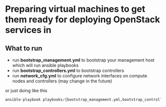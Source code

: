# Preparing virtual machines to get them ready for deploying OpenStack services in

## What to run
- run **bootstrap_management.yml** to bootstrap your management host which will run ansible playbooks
- run **bootstrap_controllers.yml** to bootstrap controllers
- run **network_cfg.yml** to configure network interfaces on compute nodes and controllers (may change in the future)

or just doing like this
```python
ansible-playbook playbooks/{bootstrap_management.yml,bootstrap_controllers.yml,network_cfg.yml}
```
